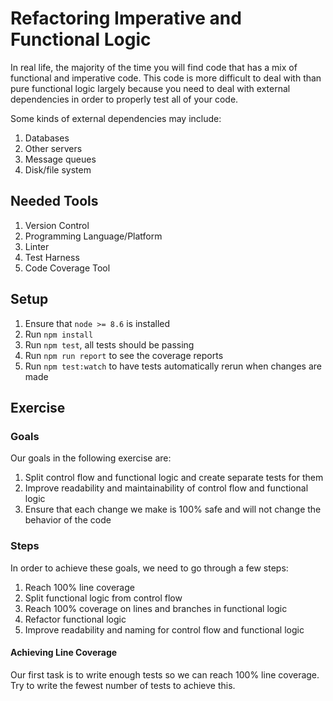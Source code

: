 # Refactoring Imperative and Functional Logic

In real life, the majority of the time you will find code that has a mix of functional and imperative code. This code is more difficult to deal with than pure functional logic largely because you need to deal with external dependencies in order to properly test all of your code.

Some kinds of external dependencies may include:

1. Databases
2. Other servers
3. Message queues
4. Disk/file system

## Needed Tools

1. Version Control
2. Programming Language/Platform
3. Linter
4. Test Harness
5. Code Coverage Tool

## Setup

1. Ensure that `node >= 8.6` is installed
2. Run `npm install`
3. Run `npm test`, all tests should be passing
4. Run `npm run report` to see the coverage reports
5. Run `npm test:watch` to have tests automatically rerun when changes are made

## Exercise

### Goals

Our goals in the following exercise are:

1. Split control flow and functional logic and create separate tests for them
2. Improve readability and maintainability of control flow and functional logic
3. Ensure that each change we make is 100% safe and will not change the behavior of the code

### Steps

In order to achieve these goals, we need to go through a few steps:

1. Reach 100% line coverage
2. Split functional logic from control flow
3. Reach 100% coverage on lines and branches in functional logic
4. Refactor functional logic
5. Improve readability and naming for control flow and functional logic

#### Achieving Line Coverage

Our first task is to write enough tests so we can reach 100% line coverage. Try to write the fewest number of tests to achieve this.